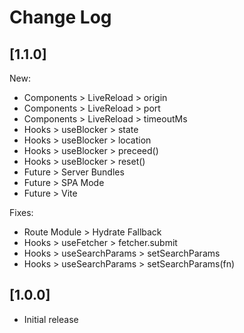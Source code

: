 # Change Log

## [1.1.0]

New:

- Components > LiveReload > origin
- Components > LiveReload > port
- Components > LiveReload > timeoutMs
- Hooks > useBlocker > state
- Hooks > useBlocker > location
- Hooks > useBlocker > preceed()
- Hooks > useBlocker > reset()
- Future > Server Bundles
- Future > SPA Mode
- Future > Vite

Fixes:

- Route Module > Hydrate Fallback
- Hooks > useFetcher > fetcher.submit
- Hooks > useSearchParams > setSearchParams
- Hooks > useSearchParams > setSearchParams(fn)

## [1.0.0]

- Initial release
